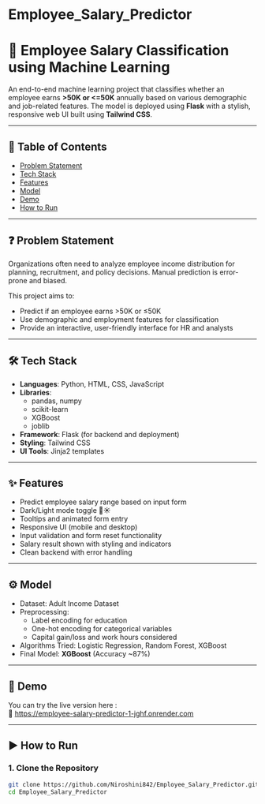 # Employee_Salary_Predictor
# 💼 Employee Salary Classification using Machine Learning

An end-to-end machine learning project that classifies whether an employee earns **>50K or <=50K** annually based on various demographic and job-related features. The model is deployed using **Flask** with a stylish, responsive web UI built using **Tailwind CSS**.

---

## 📌 Table of Contents

- [Problem Statement](#-problem-statement)
- [Tech Stack](#-tech-stack)
- [Features](#-features)
- [Model](#-model)
- [Demo](#-demo)
- [How to Run](#-how-to-run)


---

## ❓ Problem Statement

Organizations often need to analyze employee income distribution for planning, recruitment, and policy decisions. Manual prediction is error-prone and biased.

This project aims to:
- Predict if an employee earns >50K or ≤50K
- Use demographic and employment features for classification
- Provide an interactive, user-friendly interface for HR and analysts

---

## 🛠 Tech Stack

- **Languages**: Python, HTML, CSS, JavaScript
- **Libraries**: 
  - pandas, numpy
  - scikit-learn
  - XGBoost
  - joblib
- **Framework**: Flask (for backend and deployment)
- **Styling**: Tailwind CSS
- **UI Tools**: Jinja2 templates

---

## ✨ Features

- Predict employee salary range based on input form
- Dark/Light mode toggle 🌙☀️
- Tooltips and animated form entry
- Responsive UI (mobile and desktop)
- Input validation and form reset functionality
- Salary result shown with styling and indicators
- Clean backend with error handling

---

## ⚙️ Model

- Dataset: Adult Income Dataset
- Preprocessing:
  - Label encoding for education
  - One-hot encoding for categorical variables
  - Capital gain/loss and work hours considered
- Algorithms Tried: Logistic Regression, Random Forest, XGBoost
- Final Model: **XGBoost** (Accuracy ~87%)

---

## 🎥 Demo

You can try the live version here :  
🔗 https://employee-salary-predictor-1-jghf.onrender.com


---

## ▶️ How to Run

### 1. Clone the Repository
```bash
git clone https://github.com/Niroshini842/Employee_Salary_Predictor.git
cd Employee_Salary_Predictor

